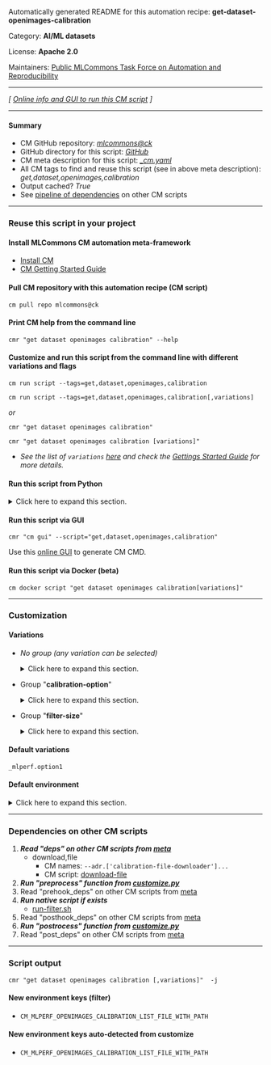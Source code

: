Automatically generated README for this automation recipe: **get-dataset-openimages-calibration**

Category: **AI/ML datasets**

License: **Apache 2.0**

Maintainers: [Public MLCommons Task Force on Automation and Reproducibility](https://github.com/mlcommons/ck/blob/master/docs/taskforce.md)

---
*[ [Online info and GUI to run this CM script](https://access.cknowledge.org/playground/?action=scripts&name=get-dataset-openimages-calibration,27228976bb084dd0) ]*

---
#### Summary

* CM GitHub repository: *[mlcommons@ck](https://github.com/mlcommons/ck/tree/dev/cm-mlops)*
* GitHub directory for this script: *[GitHub](https://github.com/mlcommons/ck/tree/dev/cm-mlops/script/get-dataset-openimages-calibration)*
* CM meta description for this script: *[_cm.yaml](_cm.yaml)*
* All CM tags to find and reuse this script (see in above meta description): *get,dataset,openimages,calibration*
* Output cached? *True*
* See [pipeline of dependencies](#dependencies-on-other-cm-scripts) on other CM scripts


---
### Reuse this script in your project

#### Install MLCommons CM automation meta-framework

* [Install CM](https://access.cknowledge.org/playground/?action=install)
* [CM Getting Started Guide](https://github.com/mlcommons/ck/blob/master/docs/getting-started.md)

#### Pull CM repository with this automation recipe (CM script)

```cm pull repo mlcommons@ck```

#### Print CM help from the command line

````cmr "get dataset openimages calibration" --help````

#### Customize and run this script from the command line with different variations and flags

`cm run script --tags=get,dataset,openimages,calibration`

`cm run script --tags=get,dataset,openimages,calibration[,variations] `

*or*

`cmr "get dataset openimages calibration"`

`cmr "get dataset openimages calibration [variations]" `


* *See the list of `variations` [here](#variations) and check the [Gettings Started Guide](https://github.com/mlcommons/ck/blob/dev/docs/getting-started.md) for more details.*

#### Run this script from Python

<details>
<summary>Click here to expand this section.</summary>

```python

import cmind

r = cmind.access({'action':'run'
                  'automation':'script',
                  'tags':'get,dataset,openimages,calibration'
                  'out':'con',
                  ...
                  (other input keys for this script)
                  ...
                 })

if r['return']>0:
    print (r['error'])

```

</details>


#### Run this script via GUI

```cmr "cm gui" --script="get,dataset,openimages,calibration"```

Use this [online GUI](https://cKnowledge.org/cm-gui/?tags=get,dataset,openimages,calibration) to generate CM CMD.

#### Run this script via Docker (beta)

`cm docker script "get dataset openimages calibration[variations]" `

___
### Customization


#### Variations

  * *No group (any variation can be selected)*
    <details>
    <summary>Click here to expand this section.</summary>

    * `_filter`
      - Environment variables:
        - *CM_CALIBRATE_FILTER*: `yes`
      - Workflow:
        1. ***Read "deps" on other CM scripts***
           * get,python3
             * CM names: `--adr.['python', 'python3']...`
             - CM script: [get-python3](https://github.com/mlcommons/ck/tree/master/cm-mlops/script/get-python3)
           * get,openimages,dataset,original,_calibration
             - CM script: [get-dataset-openimages](https://github.com/mlcommons/ck/tree/master/cm-mlops/script/get-dataset-openimages)

    </details>


  * Group "**calibration-option**"
    <details>
    <summary>Click here to expand this section.</summary>

    * **`_mlperf.option1`** (default)
      - Environment variables:
        - *CM_MLPERF_OPENIMAGES_CALIBRATION_OPTION*: `one`
        - *CM_DOWNLOAD_CHECKSUM1*: `f09719174af3553119e2c621157773a6`
      - Workflow:

    </details>


  * Group "**filter-size**"
    <details>
    <summary>Click here to expand this section.</summary>

    * `_filter-size.#`
      - Environment variables:
        - *CM_CALIBRATION_FILTER_SIZE*: `#`
      - Workflow:
    * `_filter-size.400`
      - Environment variables:
        - *CM_CALIBRATION_FILTER_SIZE*: `400`
      - Workflow:

    </details>


#### Default variations

`_mlperf.option1`
#### Default environment

<details>
<summary>Click here to expand this section.</summary>

These keys can be updated via `--env.KEY=VALUE` or `env` dictionary in `@input.json` or using script flags.


</details>

___
### Dependencies on other CM scripts


  1. ***Read "deps" on other CM scripts from [meta](https://github.com/mlcommons/ck/tree/dev/cm-mlops/script/get-dataset-openimages-calibration/_cm.yaml)***
     * download,file
       * CM names: `--adr.['calibration-file-downloader']...`
       - CM script: [download-file](https://github.com/mlcommons/ck/tree/master/cm-mlops/script/download-file)
  1. ***Run "preprocess" function from [customize.py](https://github.com/mlcommons/ck/tree/dev/cm-mlops/script/get-dataset-openimages-calibration/customize.py)***
  1. Read "prehook_deps" on other CM scripts from [meta](https://github.com/mlcommons/ck/tree/dev/cm-mlops/script/get-dataset-openimages-calibration/_cm.yaml)
  1. ***Run native script if exists***
     * [run-filter.sh](https://github.com/mlcommons/ck/tree/dev/cm-mlops/script/get-dataset-openimages-calibration/run-filter.sh)
  1. Read "posthook_deps" on other CM scripts from [meta](https://github.com/mlcommons/ck/tree/dev/cm-mlops/script/get-dataset-openimages-calibration/_cm.yaml)
  1. ***Run "postrocess" function from [customize.py](https://github.com/mlcommons/ck/tree/dev/cm-mlops/script/get-dataset-openimages-calibration/customize.py)***
  1. Read "post_deps" on other CM scripts from [meta](https://github.com/mlcommons/ck/tree/dev/cm-mlops/script/get-dataset-openimages-calibration/_cm.yaml)

___
### Script output
`cmr "get dataset openimages calibration [,variations]"  -j`
#### New environment keys (filter)

* `CM_MLPERF_OPENIMAGES_CALIBRATION_LIST_FILE_WITH_PATH`
#### New environment keys auto-detected from customize

* `CM_MLPERF_OPENIMAGES_CALIBRATION_LIST_FILE_WITH_PATH`